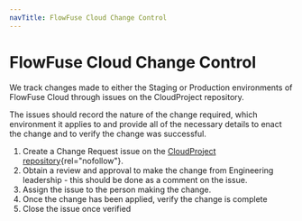```yaml
---
navTitle: FlowFuse Cloud Change Control
---
```


# FlowFuse Cloud Change Control

We track changes made to either the Staging or Production environments of FlowFuse Cloud
through issues on the CloudProject repository.

The issues should record the nature of the change required, which environment it applies to
and provide all of the necessary details to enact the change and to verify the change was successful.

1. Create a Change Request issue on the [CloudProject repository](https://github.com/FlowFuse/CloudProject/issues/new?assignees=&labels=change-request&template=change-request.yml&title=Change%3A+){rel="nofollow"}.
2. Obtain a review and approval to make the change from Engineering leadership - this should be done as a comment on the issue.
3. Assign the issue to the person making the change.
4. Once the change has been applied, verify the change is complete
5. Close the issue once verified
